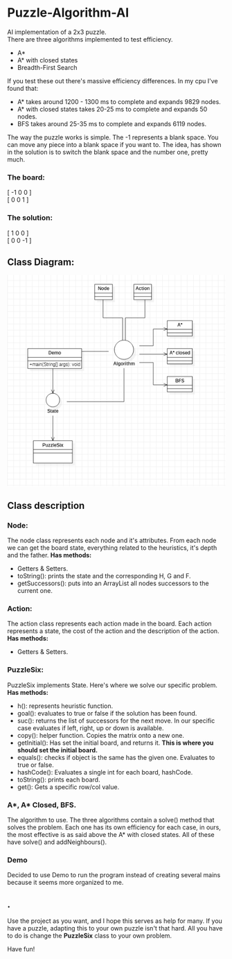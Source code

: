 # Puzzle-Algorithm-AI
 AI implementation of a 2x3 puzzle.  
 There are three algorithms implemented to test efficiency.

 - A*
 - A* with closed states
 - Breadth-First Search

If you test these out there's massive efficiency differences. In my cpu I've found that:

 - A* takes around 1200 - 1300 ms to complete and expands 9829 nodes.
 - A* with closed states takes 20-25 ms to complete and expands 50 nodes.
 - BFS takes around 25-35 ms to complete and expands 6119 nodes.
  
 The way the puzzle works is simple. The -1 represents a blank space. You can move any piece
 into a blank space if you want to. The idea, has shown in the solution is to switch the blank
 space and the number one, pretty much.

 ### The board:

 [ -1 0 0 ]  
 [ 0 0 1 ] 

 ### The solution:

 [ 1 0 0 ]  
 [ 0 0 -1 ]

## Class Diagram:

![Diagram Class](Github/ClassDiagram.png)  

## Class description

### Node:

The node class represents each node and it's attributes.
From each node we can get the board state, everything related to the heuristics, it's depth and the father.
**Has methods:**

- Getters & Setters.
- toString(): prints the state and the corresponding H, G and F.
- getSuccessors(): puts into an ArrayList all nodes successors to the current one.

### Action:

The action class represents each action made in the board.
Each action represents a state, the cost of the action and the description of the action.
**Has methods:**

- Getters & Setters.

### PuzzleSix:

PuzzleSix implements State.
Here's where we solve our specific problem.
**Has methods:**

- h(): represents heuristic function.
- goal(): evaluates to true or false if the solution has been found.
- suc(): returns the list of successors for the next move. In our specific case evaluates if left, right, up or down is available.
- copy(): helper function. Copies the matrix onto a new one.
- getInitial(): Has set the initial board, and returns it. **This is where you should set the initial board.**
- equals(): checks if object is the same has the given one. Evaluates to true or false.
- hashCode(): Evaluates a single int for each board, hashCode.
- toString(): prints each board.
- get(): Gets a specific row/col value.

### A*, A* Closed, BFS.

The algorithm to use.
The three algorithms contain a solve() method that solves the problem.
Each one has its own efficiency for each case, in ours, the most effective is as said above the A* with closed states.
All of these have solve() and addNeighbours().

### Demo

Decided to use Demo to run the program instead of creating several mains because it seems more organized to me.

## .

Use the project as you want, and I hope this serves as help for many.
If you have a puzzle, adapting this to your own puzzle isn't that hard.
All you have to do is change the **PuzzleSix** class to your own problem.  

Have fun!